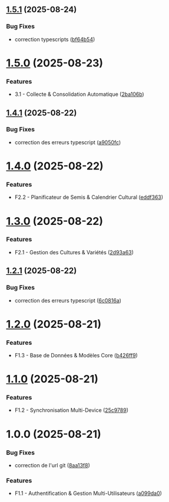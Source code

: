 ## [1.5.1](https://github.com/buarac/bas-malin/compare/v1.5.0...v1.5.1) (2025-08-24)


### Bug Fixes

* correction typescripts ([bf64b54](https://github.com/buarac/bas-malin/commit/bf64b5408921f6cf08850b233fbb0a70492498f8))

# [1.5.0](https://github.com/buarac/bas-malin/compare/v1.4.1...v1.5.0) (2025-08-23)


### Features

* 3.1 - Collecte & Consolidation Automatique ([2ba106b](https://github.com/buarac/bas-malin/commit/2ba106bd7cdcfe4c1fd5f679808bc908ee825697))

## [1.4.1](https://github.com/buarac/bas-malin/compare/v1.4.0...v1.4.1) (2025-08-22)


### Bug Fixes

* correction des erreurs typescript ([a9050fc](https://github.com/buarac/bas-malin/commit/a9050fcbf9367f18abc42cf7620493147ffd34f1))

# [1.4.0](https://github.com/buarac/bas-malin/compare/v1.3.0...v1.4.0) (2025-08-22)


### Features

* F2.2 - Planificateur de Semis & Calendrier Cultural ([eddf363](https://github.com/buarac/bas-malin/commit/eddf3636a422eba4d096fd989ba09b2f488e7699))

# [1.3.0](https://github.com/buarac/bas-malin/compare/v1.2.1...v1.3.0) (2025-08-22)


### Features

* F2.1 - Gestion des Cultures & Variétés ([2d93a63](https://github.com/buarac/bas-malin/commit/2d93a63e59a476ce576584cb25e4f94d1a9a07d9))

## [1.2.1](https://github.com/buarac/bas-malin/compare/v1.2.0...v1.2.1) (2025-08-22)


### Bug Fixes

* correction des erreurs typescript ([6c0816a](https://github.com/buarac/bas-malin/commit/6c0816a967e72ff411099c0a45776d4f385ed7f2))

# [1.2.0](https://github.com/buarac/bas-malin/compare/v1.1.0...v1.2.0) (2025-08-21)


### Features

* F1.3 - Base de Données & Modèles Core ([b426ff9](https://github.com/buarac/bas-malin/commit/b426ff966b68d84bd1dd887f77af3f69139c2b00))

# [1.1.0](https://github.com/buarac/bas-malin/compare/v1.0.0...v1.1.0) (2025-08-21)


### Features

* F1.2 - Synchronisation Multi-Device ([25c9789](https://github.com/buarac/bas-malin/commit/25c978998110fc931198b6064aff60d3975c01f9))

# 1.0.0 (2025-08-21)


### Bug Fixes

* correction de l'url git ([8aa13f8](https://github.com/buarac/bas-malin/commit/8aa13f817d3cb4016566d9b693c419e54718802e))


### Features

* F1.1 - Authentification & Gestion Multi-Utilisateurs ([a099da0](https://github.com/buarac/bas-malin/commit/a099da07c865125eda1e820704fdfbed881ab4a6))
